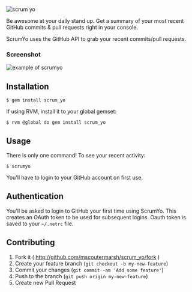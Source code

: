 ![scrum yo](https://raw.githubusercontent.com/mscoutermarsh/scrum_yo/master/scrum_art.png)

Be awesome at your daily stand up. Get a summary of your most recent GitHub commits & pull requests right in your console.

ScrumYo uses the GitHub API to grab your recent commits/pull requests.

### Screenshot
![example of scrumyo](https://raw.githubusercontent.com/mscoutermarsh/scrum_yo/master/scrumyo_example.png)

## Installation

    $ gem install scrum_yo
    
If using RVM, install it to your global gemset:

    $ rvm @global do gem install scrum_yo


## Usage

There is only one command! To see your recent activity:

    $ scrumyo

You'll have to login to your GitHub account on first use.
    
## Authentication

You'll be asked to login to GitHub your first time using ScrumYo. This creates an OAuth token to be used for subsequent logins. Oauth token is saved to your ```~/.netrc``` file. 

## Contributing

1. Fork it ( http://github.com/mscoutermarsh/scrum_yo/fork )
2. Create your feature branch (`git checkout -b my-new-feature`)
3. Commit your changes (`git commit -am 'Add some feature'`)
4. Push to the branch (`git push origin my-new-feature`)
5. Create new Pull Request
